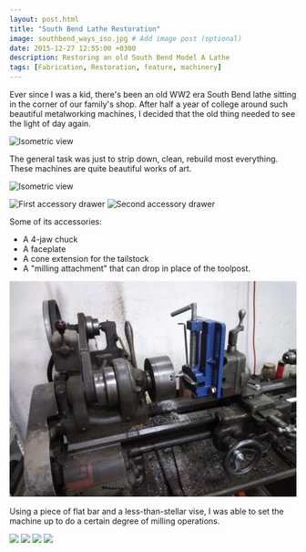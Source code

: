 ```yaml
---
layout: post.html
title: "South Bend Lathe Restoration"
image: southbend_ways_iso.jpg # Add image post (optional)
date: 2015-12-27 12:55:00 +0300
description: Restoring an old South Bend Model A Lathe
tags: [Fabrication, Restoration, feature, machinery]
---
```


Ever since I was a kid, there's been an old WW2 era South Bend lathe sitting in the corner of our family's shop. After half a year of college around such beautiful metalworking machines, I decided that the old thing needed to see the light of day again.


![Isometric view](/assets/images/southbend/overview.jpg)

The general task was just to strip down, clean, rebuild most everything. These machines are quite beautiful works of art.

![Isometric view](/assets/images/southbend/iso.jpg)

![First accessory drawer](/assets/images/southbend/drawer-1.jpg)
![Second accessory drawer](/assets/images/southbend/drawer-2.jpg)

Some of its accessories:
- A 4-jaw chuck
- A faceplate
- A cone extension for the tailstock
- A "milling attachment" that can drop in place of the toolpost.

![Milling with a lathe](/assets/images/southbend/milling.jpg)

Using a piece of flat bar and a less-than-stellar vise, I was able to set the machine up to do a certain degree of milling operations.


![](/assets/images/southbend/work.jpg)
![](/assets/images/southbend/ways.jpg)
![](/assets/images/southbend/spindle.jpg)
![](/assets/images/southbend/tranny.jpg)